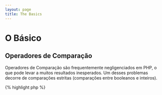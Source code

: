 ```yaml
---
layout: page
title: The Basics
---
```


# O Básico

## Operadores de Comparação

Operadores de Comparação são frequentemente negligenciados em PHP, o que pode levar a muitos resultados inesperados. Um
desses problemas decorre de comparações estritas (comparações entre booleanos e inteiros).

{% highlight php %}
<?php
$a = 5;   // 5 como inteiro

var_dump($a == 5);       // comparação de valores; retorna true
var_dump($a == '5');     // comparação de valores (ignorando os tipos); retorna true
var_dump($a === 5);      // comparação de tipos e valores (integer vs. integer); retorna true
var_dump($a === '5');    // comparação de tipos e valores (integer vs. string); retorna false

/**
 * Comparações Estritas
 */
if (strpos('testing', 'test')) {    // 'test' é encontrado na posição 0, que é interpretado como o booleano 'false'
    // código...
}

vs.

if (strpos('testing', 'test') !== false) {    // true, já que uma comparação estrita foi feita (0 !== false)
    // código...
}
{% endhighlight %}

* [Operadores de Comparação](http://php.net/manual/en/language.operators.comparison.php)
* [Tabela de Comparação](http://php.net/manual/en/types.comparisons.php)

## Estrutura de Controle

### Estruturas Condicionais

Quando as declarações 'if/else' são usadas em uma função ou classe, é um equívoco comum pensar que 'else' precisa ser
usado em conjunto para declarar resultados em potencial. Entretanto se o resultado serve para definir o valor a ser
retornado 'else' não é necessário já que 'return' irá terminar a função, fazendo com que o uso de 'else' se torne
discutível.

{% highlight php %}
<?php
function test($a)
{
    if ($a) {
        return true;
    } else {
        return false;
    }
}

// vs

function test($a)
{
    if ($a) {
        return true;
    }
    return false;    // else não é necessário
}
{% endhighlight %}

* [Estrutura Condicionais](http://php.net/manual/en/control-structures.if.php)

### Estruturas de Decisão

Estruturas de decisão são uma excelente forma de evitar escrever intermináveis estruturas condicionais, mas existem
alguns pontos sobre os quais deve-se ficar atento:

- Estruturas de decisão só comparam valores, e não tipos (equivalente a '==')
- Elas passam por caso a caso até que uma correspondencia seja encontrada, então default é usado (caso esteja definido)
- Sem que haja um 'break', elas continuarão a executar cada caso até que encontrem um break/return
- Dentro de uma função o uso de 'return' remove a necessidade do uso de 'break' já que isso encerra essa função

{% highlight php %}
<?php
$answer = test(2);    // tanto o código para o 'case 2' quanto para o 'case 3' será executado

function test($a)
{
    switch ($a) {
        case 1:
            // código...
            break;             // break é usado para terminar a estrutura de decisão
        case 2:
            // código...       // sem o break, a comparação ira continuar em 'case 3'
        case 3:
            // código...
            return $result;    // dentro de uma função, 'return' termina essa função
        default:
            // código...
            return $error;
    }
}
{% endhighlight %}

* [Estruturas de Decisão](http://php.net/manual/en/control-structures.switch.php)
* [PHP Switch](http://phpswitch.com/)

## Namespace Global

Quando estiver usando namespaces você pode reparar que funções internas ficam escondidas por funções que você mesmo
escreveu. Para corrigir isso refira a funções globais através do uso de uma contra-barra antes do nome da função.

{% highlight php %}
<?php
namespace phptherightway;

function fopen()
{
    $file = \fopen();    // O nome da nossa função é igual a de uma função interna.
                         // Execute a função global através da inclusão de '\'.
}

function array()
{
    $iterator = new \ArrayIterator();    // ArrayIterator é uma classe interna. Usar seu nome sem uma contra-barra
                                         // tentará localizar essa função dentro do namespace
}
{% endhighlight %}

* [Espaço Global](http://php.net/manual/en/language.namespaces.global.php)
* [Regras Globais](http://php.net/manual/en/userlandnaming.rules.php)

## Strings

### Concatenação

- Se sua linha passar do tamanho recomendado (120 caracteres), considere concatenar sua linha
- Para facilitar a leitura é melhor usar operadores de concatenação do que operadores de concatenação e atribuição
- Enquanto dentro do escopo original da variável, indente quando a concatenação usar uma nova linha


{% highlight php %}
<?php
$a  = 'Multi-line example';    // operador de concatenação e atribuição (.=)
$a .= "\n";
$a .= 'of what not to do';

vs.

$a = 'Multi-line example'      // operador de concatenação (.)
    . "\n"                     // indentando novas linhas
    . 'of what to do';
{% endhighlight %}

* [Operadores de Strings](http://php.net/manual/en/language.operators.string.php)

### Tipos de Strings

Tipos de string são uma característica constante na comunidade PHP, mas talvez essa seção possa explicar as diferenças
entre os tipos de strings e seus usos e benefícios.

#### Aspas Simples

As aspas simples são utilizadas para indicar uma "string literal". Strings literais não tenta analisar caracteres 
especiais ou variáveis.

Se estiver usando aspas simples, você pode digitar um nome de variável em uma string assim: `'some $thing'` e você verá 
a saída exata `some $thing`. Se você estiver usando aspas duplas, irá tentar avaliar a variável `$thing` e então 
mostrará erros se nenhuma variável for encontrada.

{% highlight php %}
<?php
echo 'This is my string, look at how pretty it is.';    // sem necessidade de interpretar uma string simples

/**
 * Saída:
 *
 * This is my string, look at how pretty it is.
 */
{% endhighlight %}

* [Aspas Simples](http://www.php.net/manual/en/language.types.string.php#language.types.string.syntax.single)

#### Aspas Duplas

Aspas Duplas são o canivete suíço das strings, mas são mais lentas devido a interpretação das strings. Ele não só irá 
analisar as variáveis como mencionado acima mas também todos os tipos de caracteres especiais, como `\n` para nova 
linha, `\t` para identação, etc.

{% highlight php %}
<?php
echo 'phptherightway é ' . $adjective . '.'      // Um exemplo com aspas simples que usa concatenação múltipla para
    . "\n"                                       // variáveis e escapar strings
    . 'I love learning' . $code . '!';

// vs

echo "phptherightway is $adjective.\n I love learning $code!"  // Em vez de concatenação múltipla, aspas duplas
                                                               // nos permitem utilizar strings interpretáveis
{% endhighlight %}

Aspas duplas que contém variáveis; Isto é chamado "interpolação".

{% highlight php %}
<?php
$juice = 'plum';
echo "I like $juice juice";    // Output: I like plum juice
{% endhighlight %}

Quando usando interpolação, são comuns os casos onde a variável pode estar colada com outro
caracter. Isso fará com que o PHP não consiga interpretar essa variável pelo fato dela estar sendo camuflada. 

Para corrigir esse problema envolva a variável em um par de chaves.

{% highlight php %}
<?php
$juice = 'plum';
echo "I drank some juice made of $juices";    // $juice cannot be parsed

// vs

$juice = 'plum';
echo "I drank some juice made of {$juice}s";    // $juice will be parsed

/**
 * Variáveis complexas também serão interpretadas com o uso de chaves
 */

$juice = array('apple', 'orange', 'plum');
echo "I drank some juice made of {$juice[1]}s";   // $juice[1] will be parsed
{% endhighlight %}

* [Aspas Duplas](http://www.php.net/manual/en/language.types.string.php#language.types.string.syntax.double)

#### Sintaxe Nowdoc

A Sintaxe Nowdoc foi introduzida no PHP 5.3 e internamente se comporta da mesma forma que as aspas simples exceto que é
adequada para o uso de strings de múltiplas linhas sem a necessidade de concatenação.

{% highlight php %}
<?php
$str = <<<'EOD'            // iniciada por <<<
Example of string
spanning multiple lines
using nowdoc syntax.
$a does not parse.
EOD;                       // fechando 'EOD' precisa estar na sua própria linha, e no ponto mais a esquerda

/**
 * Output:
 *
 * Example of string
 * spanning multiple lines
 * using nowdoc syntax.
 * $a does not parse.
 */
{% endhighlight %}

* [Sintaxe Nowdoc](http://www.php.net/manual/en/language.types.string.php#language.types.string.syntax.nowdoc)

#### Sintaxe Heredoc

A Sintaxe Heredoc se comporta internamente da mesma forma que as aspas duplas exceto que é adequada para o uso de strings
de múltiplas linhas sem a necessidade de concatenação.

{% highlight php %}
<?php
$a = 'Variables';

$str = <<<EOD             // iniciada por <<<
Example of string
spanning multiple lines
using heredoc syntax.
$a are parsed.
EOD;                      // fechando 'EOD' precisa estar na sua própria linha, e no ponto mais a esquerda

/**
 * Output:
 *
 * Example of string
 * spanning multiple lines
 * using heredoc syntax.
 * Variables are parsed.
 */
{% endhighlight %}

* [Sintaxe Heredoc](http://www.php.net/manual/en/language.types.string.php#language.types.string.syntax.heredoc)

### O que é mais rápido?

Há um mito por aí que usar aspas simples em strings são interpretadas mais rápida do que usar aspas duplas. Isso não é fundamentalmente falso.

Se você estiver definindo uma string única e não concatenar valores ou qualquer coisa complicada, então aspas simples ou duplas serão idênticas. Não será mais rápido.

Se você está concatenando várias strings de qualquer tipo, ou interpolar valores em uma string entre aspas duplas, então os resultados podem variar. Se você estiver trabalhando com um pequeno número de valores, a concatenação é minuciosamente mais rápida. Com um monte de valores, interpolação é minuciosamente mais rápida.

Independentemente do que você está fazendo com strings, nenhum dos tipos vai ter qualquer impacto perceptível sobre a sua aplicação.
Tentar reescrever código para usar um ou o outro é sempre um exercício de futilidade, de modo a evitar este micro-otimização, a menos que você realmente compreenda o significado e o impacto das diferenças.

[Desmentindo o mito de desempenho das aspas simples]: http://nikic.github.io/2012/01/09/Disproving-the-Single-Quotes-Performance-Myth.html


## Operadores Ternários

O uso de operadores ternários é uma ótima forma de condensar seu código, mas eles são geralmente usados em excesso.
Apesar de operações ternárias poderem ser agrupadas e aconselhado usar uma por linha para aumentar a legibilidade.

{% highlight php %}
<?php
$a = 5;
echo ($a == 5) ? 'yay' : 'nay';
{% endhighlight %}

// vs

{% highlight php %}
$b = 10;
echo ($a) ? ($a == 5) ? 'yay' : 'nay' : ($b == 10) ? 'excessive' : ':(';    // excesso de agrupamento sacrifica a legibilidade
{% endhighlight %}

Para usar 'return' em um operador ternário utilize a sintaxe correta.

{% highlight php %}
<?php
$a = 5;
echo ($a == 5) ? return true : return false;    // esse exemplo irá disparar um erro

// vs

$a = 5;
return ($a == 5) ? 'yay' : 'nope';    // esse exemplo irá retornar 'yay'
{% endhighlight %}

Note que você não precisa usar um operador ternário para retornar um valor booleano. Um exemplo disto seria.

{% highlight php %}
<?php
$a = 3;
return ($a == 3) ? true : false; // esse exemplo irá retornar true ou false se $a == 3

// vs

$a = 3;
return $a == 3; // esse exemplo irá retornar true ou false se $a == 3

{% endhighlight %}

Isso também pode ser dito para as operações (===, !==, !=, == etc).

#### Utilizando parênteses com operadores ternários para formato e função

Quando se utiliza um operador ternário, os parênteses podem melhorar a legibilidade do código e também incluir as uniões 
dentro de blocos de instruções. Um exemplo de quando não há nenhuma exigência para usar de parênteses é:

{% highlight php %}
<?php
$a = 3;
return ($a == 3) ? "yay" : "nope"; // vai retornar yay ou nope se $a == 3

// vs

<?php
$a = 3;
return $a == 3 ? "yay" : "nope"; // vai retornar yay ou nope se $a == 3
{% endhighlight %}

O uso de parênteses também nos dá a capacidade de criar união dentro de um bloco de declaração onde o bloco será 
verificado como um todo. Tal como este exemplo abaixo que retornará verdadeiro se ambos ($a == 3 e $b == 4) são 
verdadeiras e $c == 5 também é verdadeiro.

{% highlight php %}
<?php
return ($a == 3 && $b == 4) && $c == 5;
{% endhighlight %}

Outro exemplo é o trecho de código abaixo que vai returnar true se ($a != 3 e $b != 4) ou $c == 5.

{% highlight php %}
<?php
return ($a != 3 && $b != 4) || $c == 5;
{% endhighlight %}

* [Operadores Ternários](http://php.net/manual/en/language.operators.comparison.php)

## Declaração de Variáveis

As vezes  programadores tentam tornar seu código mais limpo declarando variáveis predefinidas com um nome diferente. O
que isso faz na realidade e dobrar o consumo de memória do script. No exemplo abaixo, digamos que uma string de exemplo
contém 1MB de dado válido, copiando a variável você aumenta o consumo de memória durante a execução para 2MB.

{% highlight php %}
<?php
$about = 'Uma string com texto bem longo';    // usa 2MB de memória
echo $about;

// vs

echo 'Uma string com texto bem longo';        // usa 1MB de memória
{% endhighlight %}

* [Dicas de Performance](https://developers.google.com/speed/articles/optimizing-php)